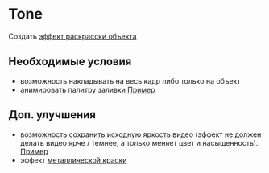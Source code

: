 # Tone

Создать [эффект раскрасски объекта](color.mp4)

## Необходимые условия

 - возможность накладывать на весь кадр либо только на объект
 - анимировать палитру заливки [Пример](color_animated.mp4)

## Доп. улучшения

 - возможность сохранить исходную яркость видео (эффект не должен делать видео ярче / темнее, а только меняет цвет и насыщенность). [Пример](color_animated_preserved.mp4)
 - эффект [металлической краски](metaltone.mp4)